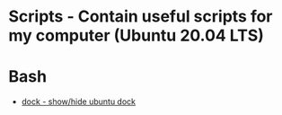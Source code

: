 # Scripts - Contain useful scripts for my computer (Ubuntu 20.04 LTS)
# Bash
- [dock - show/hide ubuntu dock](./dock)

